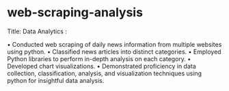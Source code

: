 # web-scraping-analysis
Title: Data Analytics :

• Conducted web scraping of daily news information from multiple websites using python. • Classified news articles into distinct categories.
• Employed Python libraries to perform in-depth analysis on each category.
• Developed chart visualizations. • Demonstrated proficiency in data collection, classification, analysis, and visualization techniques using python for insightful data analysis.
